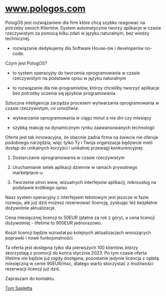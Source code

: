 # www.pologos.com


PologOS jest rozwiązaniem dla firm które chcą szybko reagować na potrzeby swoich Klientów. System automatycznie tworzy aplikacje w czasie rzeczywistym za pomocą kilku zdań w języku naturalnym, bez wiedzy technicznej.


+ rozwiązanie dedykujemy dla Software House-ów i developerów no-code.


Czym jest PologOS?

+ to system operacyjny do tworzenia oprogramowania w czasie rzeczywistym na podstawie opisu w języku naturalnym

+ to rozwiązanie dla nie-programistów, którzy chcieliby tworzyć aplikacje bez potrzeby uczenia się języków programowania


Sztuczna inteligencja zarządza procesem wytwarzania oprogramowania w czasie rzeczywistym, co umożliwia:

+ wytwarzanie oprogramowania w ciągu minut a nie dni czy miesięcy

+ szybką reakcję na dynamicznym rynku zaawansowanych technologii


Oferta jest tak innowacyjna, że obecnie żadna firma na świecie nie oferuje podobnego narzędzia, więc tylko Ty i Twoja organizacja będziecie mieli dostęp do unikalnych korzyści i unikalnej przewagi konkurencyjnej:


1. Dostarczanie oprogramowania w czasie rzeczywistym 

2. Uruchamianie setek aplikacji dziennie w ramach prywatnego marketplace-u

3. Tworzenie stron www, wizualnych interfejsów aplikacji, mikrousług na podstawie krótkiego opisu


Nasz system operacyjny z interfejsem tekstowym jest jeszcze w fazie rozwoju, ale już dziś możesz rezerwować licencję, zyskując też bezpłatne dożywotnie aktualizacje.

Cena miesięcznej licencji to 50EUR (płatne za rok z góry), a cena licencji dożywotniej - lifetime to 900EUR jednorazowo.

Koszt licencji będzie wzrastał po kolejnych aktualizacjach wnoszących poprawki i nowe funkcjonalności.


Ta oferta jest dostępna tylko dla pierwszych 100 klientów, którzy skorzystają z promocji do końca stycznia 2023. Po tym czasie oferta lifetime nie będzie już nigdy dostępna, pozostanie jedynie licencja z opłatą miesięczną w cenie 90EUR/msc, dlatego warto skorzystać z możliwości rezerwacji licencji już dziś.

Zapraszam do kontaktu.


[Tom Sapletta](https://www.linkedin.com/in/tom-sapletta-com/)
